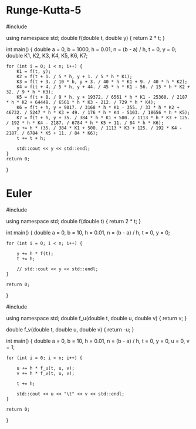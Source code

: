 # Runge-Kutta-5
#include <iostream>

using namespace std;
double f(double t, double y) { 
    return 2 * t;
}

int main()
{
    double a = 0, b = 1000, h = 0.01, n = (b - a) / h, t = 0, y = 0;
    double K1, K2, K3, K4, K5, K6, K7;
    
    for (int i = 0; i < n; i++) {
        K1 = f(t, y);
        K2 = f(t + 1. / 5 * h, y + 1. / 5 * h * K1);
        K3 = f(t + 3. / 10 * h, y + 3. / 40 * h * K1 + 9. / 40 * h * K2);
        K4 = f(t + 4. / 5 * h, y + 44. / 45 * h * K1 - 56. / 15 * h * K2 + 32. / 9 * h * K3);
        K5 = f(t + 8. / 9 * h, y + 19372. / 6561 * h * K1 - 25360. / 2187 * h * K2 + 64448. / 6561 * h * K3 - 212. / 729 * h * K4);
        K6 = f(t + h, y + 9017. / 3168 * h * K1 - 355. / 33 * h * K2 + 46732. / 5247 * h * K3 + 49. / 176 * h * K4 - 5103. / 18656 * h * K5);
        K7 = f(t + h, y + 35. / 384 * h * K1 + 500. / 1113 * h * K3 + 125. / 192 * h * K4 - 2187. / 6784 * h * K5 + 11. / 84 * h * K6);
        y += h * (35. / 384 * K1 + 500. / 1113 * K3 + 125. / 192 * K4 - 2187. / 6784 * K5 + 11. / 84 * K6);
        t += t + h;
    
        std::cout << y << std::endl;
    }
    return 0;
}

# Euler
                                 
#include <iostream>

using namespace std;
double f(double t) { 
    return 2 * t;
}

int main()
{
    double a = 0, b = 10, h = 0.01, n = (b - a) / h, t = 0, y = 0;

    for (int i = 0; i < n; i++) {
        
        y += h * f(t);
        t += h;
        
        // std::cout << y << std::endl;
    }
    
    return 0;
}
                                      
                                      
 #include <iostream>

using namespace std;
double f_u(double t, double u, double v) { 
    return v;
}

double f_v(double t, double u, double v) { 
    return -u;
}

int main()
{
    double a = 0, b = 10, h = 0.01, n = (b - a) / h, t = 0, y = 0, u = 0, v = 1;

    for (int i = 0; i < n; i++) {
        
        u += h * f_u(t, u, v);
        v += h * f_v(t, u, v);

        t += h;
        
        std::cout << u << "\t" << v << std::endl;
    }
    
    return 0;
}


